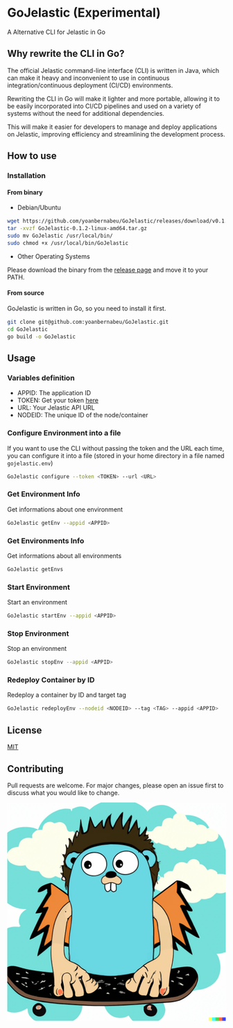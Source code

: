 # GoJelastic (Experimental)

A Alternative CLI for Jelastic in Go

## Why rewrite the CLI in Go?

The official Jelastic command-line interface (CLI) is written in Java, which can make it heavy and inconvenient to use in continuous integration/continuous deployment (CI/CD) environments.

Rewriting the CLI in Go will make it lighter and more portable, allowing it to be easily incorporated into CI/CD pipelines and used on a variety of systems without the need for additional dependencies.

This will make it easier for developers to manage and deploy applications on Jelastic, improving efficiency and streamlining the development process.

## How to use

### Installation

#### From binary

* Debian/Ubuntu

```bash
wget https://github.com/yoanbernabeu/GoJelastic/releases/download/v0.1.2/GoJelastic-0.1.2-linux-amd64.tar.gz
tar -xvzf GoJelastic-0.1.2-linux-amd64.tar.gz
sudo mv GoJelastic /usr/local/bin/
sudo chmod +x /usr/local/bin/GoJelastic
```

* Other Operating Systems

Please download the binary from the [release page](https://github.com/yoanbernabeu/GoJelastic/releases) and move it to your PATH.

#### From source

GoJelastic is written in Go, so you need to install it first.

```bash
git clone git@github.com:yoanbernabeu/GoJelastic.git
cd GoJelastic
go build -o GoJelastic
```

## Usage

### Variables definition

* APPID: The application ID
* TOKEN: Get your token [here](https://www.virtuozzo.com/application-platform-ops-docs/platform-access-token/)
* URL: Your Jelastic API URL
* NODEID: The unique ID of the node/container

### Configure Environment into a file

If you want to use the CLI without passing the token and the URL each time, you can configure it into a file (stored in your home directory in a file named `gojelastic.env`)


```bash
GoJelastic configure --token <TOKEN> --url <URL>
```

### Get Environment Info

Get informations about one environment

```bash
GoJelastic getEnv --appid <APPID>
```

### Get Environments Info

Get informations about all environments

```bash
GoJelastic getEnvs
```

### Start Environment

Start an environment

```bash
GoJelastic startEnv --appid <APPID>
```

### Stop Environment

Stop an environment

```bash
GoJelastic stopEnv --appid <APPID>
```

### Redeploy Container by ID

Redeploy a container by ID and target tag

```bash
GoJelastic redeployEnv --nodeid <NODEID> --tag <TAG> --appid <APPID>
```

## License

[MIT](LICENSE)

## Contributing

Pull requests are welcome. For major changes, please open an issue first to discuss what you would like to change.

![GoJelastic Logo](GoJelastic.png)
